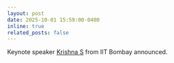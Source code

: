 ```yaml
---
layout: post
date: 2025-10-01 15:59:00-0400
inline: true
related_posts: false
---
```


Keynote speaker [Krishna S](https://www.cse.iitb.ac.in/~krishnas/) from IIT Bombay announced.
